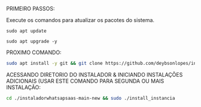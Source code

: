 PRIMEIRO PASSOS:

Execute os comandos para atualizar os pacotes do sistema. 

```
sudo apt update
```

```
sudo apt upgrade -y
```

PROXIMO COMANDO:

```bash
sudo apt install -y git && git clone https://github.com/deybsonlopes/instalador-whaticket && sudo chmod -R 777 instalador-whaticket && cd instalador-whaticket && sudo ./install_primaria
```

ACESSANDO DIRETORIO DO INSTALADOR & INICIANDO INSTALAÇÕES ADICIONAIS (USAR ESTE COMANDO PARA SEGUNDA OU MAIS INSTALAÇÃO:
```bash
cd ./instaladorwhatsapsaas-main-new && sudo ./install_instancia
```


